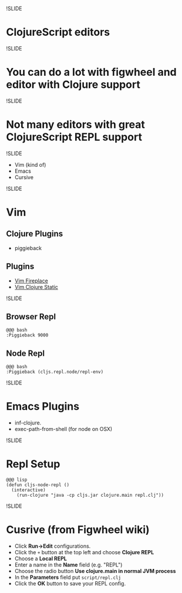 !SLIDE

# ClojureScript editors

!SLIDE

# You can do a lot with figwheel and editor with Clojure support

!SLIDE

# Not many editors with great ClojureScript REPL support

!SLIDE

- Vim (kind of)
- Emacs
- Cursive

!SLIDE

# Vim
## Clojure Plugins
- piggieback

## Plugins
- [Vim Fireplace](https://github.com/tpope/vim-fireplace)
- [Vim Clojure Static](https://github.com/guns/vim-clojure-static)

!SLIDE

## Browser Repl

    @@@ bash
    :Piggieback 9000

## Node Repl

    @@@ bash
    :Piggieback (cljs.repl.node/repl-env)

!SLIDE

# Emacs Plugins

- inf-clojure.
- exec-path-from-shell (for node on OSX)

!SLIDE

# Repl Setup

    @@@ lisp
    (defun cljs-node-repl ()
      (interactive)
        (run-clojure "java -cp cljs.jar clojure.main repl.clj"))

!SLIDE

# Cusrive (from Figwheel wiki)
- Click __Run->Edit__ configurations.
- Click the `+` button at the top left and choose **Clojure REPL**
- Choose a **Local REPL**
- Enter a name in the **Name** field (e.g. "REPL")
- Choose the radio button **Use clojure.main in normal JVM process**
- In the **Parameters** field put `script/repl.clj`
- Click the **OK** button to save your REPL config.
